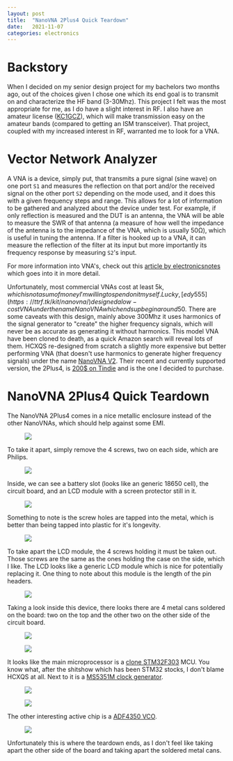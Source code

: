 ```yaml
---
layout: post
title:  "NanoVNA 2Plus4 Quick Teardown"
date:   2021-11-07
categories: electronics
---
```


# Backstory

When I decided on my senior design project for my bachelors two months ago, out of the choices given I chose one which its end goal is to transmit on and characterize the HF band (3-30Mhz). This project I felt was the most appropriate for me, as I do have a slight interest in RF. I also have an amateur license ([KC1GCZ](https://www.kc1gcz.com)), which will make transmission easy on the amateur bands (compared to getting an ISM transceiver). That project, coupled with my increased interest in RF, warranted me to look for a VNA.

# Vector Network Analyzer
A VNA is a device, simply put, that transmits a pure signal (sine wave) on one port `S1` and measures the reflection on that port and/or the received signal on the other port `S2` depending on the mode used, and it does this with a given frequency steps and range. This allows for a lot of information to be gathered and analyzed about the device under test. 
For example, if only reflection is measured and the DUT is an antenna, the VNA will be able to measure the SWR of that antenna (a measure of how well the impedance of the antenna is to the impedance of the VNA, which is usually 50&Omega;), which is useful in tuning the antenna. If a filter is hooked up to a VNA, it can measure the reflection of the filter at its input but more importantly its frequency response by measuring `S2`'s input.

For more information into VNA's, check out this [article by electronicsnotes](https://www.electronics-notes.com/articles/test-methods/rf-vector-network-analyzer-vna/what-is-a-vna.php) which goes into it in more detail.

Unfortunately, most commercial VNAs cost at least 5k$, which is not a sum of money I'm willing to spend on it myself. Lucky, [edy555](https://ttrf.tk/kit/nanovna/) designed a low-cost VNA under the name NanoVNA which ends up begin around 50$. There are some caveats with this design, mainly above 300Mhz it uses harmonics of the signal generator to "create" the higher frequency signals, which will never be as accurate as generating it without harmonics. This model VNA have been cloned to death, as a quick Amazon search will reveal lots of them. 
HCXQS re-designed from scratch a slightly more expensive but better performing VNA (that doesn't use harmonics to generate higher frequency signals) under the name [NanoVNA V2](https://nanorfe.com/nanovna-v2.html). Their recent and currently supported version, the 2Plus4, is [200$ on Tindie](https://www.tindie.com/products/hcxqsgroup/nanovna-v2-plus4/) and is the one I decided to purchase.

# NanoVNA 2Plus4 Quick Teardown

The NanoVNA 2Plus4 comes in a nice metallic enclosure instead of the other NanoVNAs, which should help against some EMI.

<figure>
<img src="{{site.url}}/assets/blog_pics/2021-11-07-nanovna2plus4/1.jpg" class="image_center">
</figure>

To take it apart, simply remove the 4 screws, two on each side, which are Philips.

<figure>
<img src="{{site.url}}/assets/blog_pics/2021-11-07-nanovna2plus4/philips.jpg" class="image_center">
</figure>

Inside, we can see a battery slot (looks like an generic 18650 cell), the circuit board, and an LCD module with a screen protector still in it.

<figure>
<img src="{{site.url}}/assets/blog_pics/2021-11-07-nanovna2plus4/2.jpg" class="image_center">
</figure>

Something to note is the screw holes are tapped into the metal, which is better than being tapped into plastic for it's longevity.

<figure>
<img src="{{site.url}}/assets/blog_pics/2021-11-07-nanovna2plus4/3.jpg" class="image_center">
</figure>

To take apart the LCD module, the 4 screws holding it must be taken out. Those screws are the same as the ones holding the case on the side, which I like.
The LCD looks like a generic LCD module which is nice for potentially replacing it. One thing to note about this module is the length of the pin headers.

<figure>
<img src="{{site.url}}/assets/blog_pics/2021-11-07-nanovna2plus4/lcd1.jpg" class="image_center">
</figure>

Taking a look inside this device, there looks there are 4 metal cans soldered on the board: two on the top and the other two on the other side of the circuit board. 

<figure> <img src="{{site.url}}/assets/blog_pics/2021-11-07-nanovna2plus4/DSC08675.jpg" class="image_center"> </figure>
<figure> <img src="{{site.url}}/assets/blog_pics/2021-11-07-nanovna2plus4/DSC08676.jpg" class="image_center"> </figure>

It looks like the main microprocessor is a [clone STM32F303](https://www.gigadevice.com/microcontroller/gd32f303cct6/) MCU. You know what, after the shitshow which has been STM32 stocks, I don't blame HCXQS at all. Next to it is a [MS5351M clock generator](https://qrp-labs.com/images/synth/ms5351m.pdf).

<figure> <img src="{{site.url}}/assets/blog_pics/2021-11-07-nanovna2plus4/DSC08677.jpg" class="image_center"> </figure>
<figure> <img src="{{site.url}}/assets/blog_pics/2021-11-07-nanovna2plus4/DSC08679.jpg" class="image_center"> </figure>

The other interesting active chip is a [ADF4350 VCO](https://www.analog.com/media/en/technical-documentation/data-sheets/ADF4350.pdf). 

<figure> <img src="{{site.url}}/assets/blog_pics/2021-11-07-nanovna2plus4/DSC08678.jpg" class="image_center"> </figure>

Unfortunately this is where the teardown ends, as I don't feel like taking apart the other side of the board and taking apart the soldered metal cans. 
